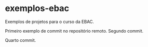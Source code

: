 # exemplos-ebac
Exemplos de projetos para o curso da EBAC.

Primeiro exemplo de commit no repositório remoto.
Segundo commit.

Quarto commit.
